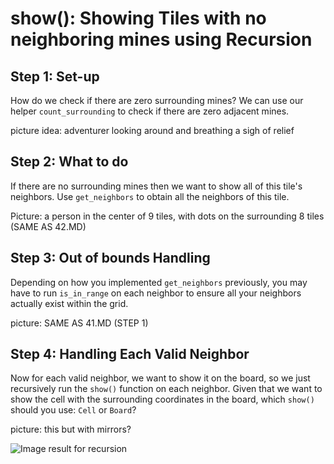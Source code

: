 # show\(\): Showing Tiles with no neighboring mines using Recursion

## Step 1: Set-up

How do we check if there are zero surrounding mines? We can use our helper `count_surrounding` to check if there are zero adjacent mines.

picture idea: adventurer looking around and breathing a sigh of relief

## Step 2: What to do

If there are no surrounding mines then we want to show all of this tile's neighbors. Use `get_neighbors` to obtain all the neighbors of this tile.

Picture: a person in the center of 9 tiles, with dots on the surrounding 8 tiles \(SAME AS 42.MD\)

## Step 3: Out of bounds Handling

Depending on how you implemented `get_neighbors` previously, you may have to run `is_in_range` on each neighbor to ensure all your neighbors actually exist within the grid.

picture: SAME AS 41.MD \(STEP 1\)

## Step 4: Handling Each Valid Neighbor

Now for each valid neighbor, we want to show it on the board, so we just recursively run the `show()` function on each neighbor. Given that we want to show the cell with the surrounding coordinates in the board, which `show()` should you use: `Cell` or `Board`?

picture: this but with mirrors?

![Image result for recursion](https://miro.medium.com/max/750/0*h4vjh68I0w_WmJhH.jpeg)

